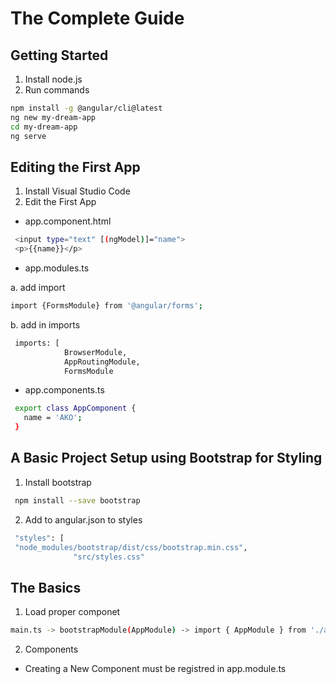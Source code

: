 # The Complete Guide

## Getting Started
1. Install node.js
2. Run commands
```sh
npm install -g @angular/cli@latest
ng new my-dream-app
cd my-dream-app
ng serve
```

## Editing the First App
1. Install Visual Studio Code
2. Edit the First App

- app.component.html
```sh
 <input type="text" [(ngModel)]="name">
 <p>{{name}}</p>
```

- app.modules.ts
  
a. add import
```sh
import {FormsModule} from '@angular/forms';
```

b. add in imports
```sh
 imports: [
            BrowserModule,
            AppRoutingModule,
            FormsModule
```
- app.components.ts
```sh
 export class AppComponent {
   name = 'AKO';
 }
```

## A Basic Project Setup using Bootstrap for Styling
1. Install bootstrap 
```sh
 npm install --save bootstrap
```
2. Add to angular.json to styles
```sh
 "styles": [
 "node_modules/bootstrap/dist/css/bootstrap.min.css",
              "src/styles.css" 
```
## The Basics
1. Load proper componet 
```sh
main.ts -> bootstrapModule(AppModule) -> import { AppModule } from './app/app.module'; -> /app/app.module -> bootstrap: [AppComponent] -> import { AppComponent } from './app.component'; -> templateUrl: './app.component.html',
```
2. Components

- Creating a New Component
must be registred in app.module.ts
